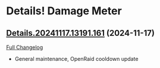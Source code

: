 # Details! Damage Meter

## [Details.20241117.13191.161](https://github.com/Tercioo/Details-Damage-Meter/tree/Details.20241117.13191.161) (2024-11-17)
[Full Changelog](https://github.com/Tercioo/Details-Damage-Meter/compare/Details.20241108.13190b.161...Details.20241117.13191.161) 

- General maintenance, OpenRaid cooldown update  
